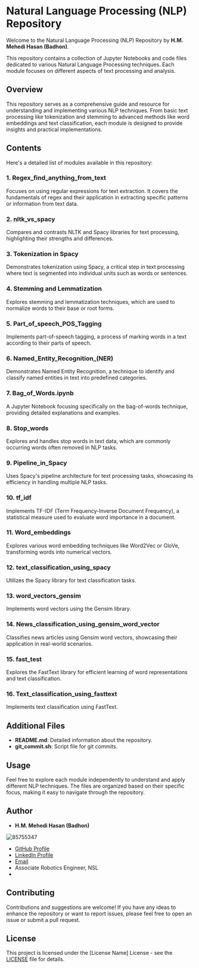 # Natural Language Processing (NLP) Repository

Welcome to the Natural Language Processing (NLP) Repository by **H.M. Mehedi Hasan (Badhon)**.

This repository contains a collection of Jupyter Notebooks and code files dedicated to various Natural Language Processing techniques. Each module focuses on different aspects of text processing and analysis.

## Overview

This repository serves as a comprehensive guide and resource for understanding and implementing various NLP techniques. From basic text processing like tokenization and stemming to advanced methods like word embeddings and text classification, each module is designed to provide insights and practical implementations.

## Contents

Here's a detailed list of modules available in this repository:

### 1. Regex_find_anything_from_text
Focuses on using regular expressions for text extraction. It covers the fundamentals of regex and their application in extracting specific patterns or information from text data.
### 2. nltk_vs_spacy
Compares and contrasts NLTK and Spacy libraries for text processing, highlighting their strengths and differences.

### 3. Tokenization in Spacy
Demonstrates tokenization using Spacy, a critical step in text processing where text is segmented into individual units such as words or sentences.

### 4. Stemming and Lemmatization
Explores stemming and lemmatization techniques, which are used to normalize words to their base or root forms.

### 5. Part_of_speech_POS_Tagging
Implements part-of-speech tagging, a process of marking words in a text according to their parts of speech.

### 6. Named_Entity_Recognition_(NER)
Demonstrates Named Entity Recognition, a technique to identify and classify named entities in text into predefined categories.

### 7. Bag_of_Words.ipynb
A Jupyter Notebook focusing specifically on the bag-of-words technique, providing detailed explanations and examples.

### 8. Stop_words
Explores and handles stop words in text data, which are commonly occurring words often removed in NLP tasks.

### 9. Pipeline_in_Spacy
Uses Spacy's pipeline architecture for text processing tasks, showcasing its efficiency in handling multiple NLP tasks.

### 10. tf_idf
Implements TF-IDF (Term Frequency-Inverse Document Frequency), a statistical measure used to evaluate word importance in a document.

### 11. Word_embeddings
Explores various word embedding techniques like Word2Vec or GloVe, transforming words into numerical vectors.

### 12. text_classification_using_spacy
Utilizes the Spacy library for text classification tasks.
### 13. word_vectors_gensim
Implements word vectors using the Gensim library. 

### 14. News_classification_using_gensim_word_vector
Classifies news articles using Gensim word vectors, showcasing their application in real-world scenarios.

### 15. fast_test
Explores the FastText library for efficient learning of word representations and text classification. 

### 16. Text_classification_using_fasttext
Implements text classification using FastText.

## Additional Files

- **README.md**: Detailed information about the repository.
- **git_commit.sh**: Script file for git commits.

## Usage

Feel free to explore each module independently to understand and apply different NLP techniques. The files are organized based on their specific focus, making it easy to navigate through the repository.


## Author

- **H.M. Mehedi Hasan (Badhon)**

![85755347](https://github.com/hm-badhon/Natural_Language_Processing_NLP_with_hmb/assets/85755347/1c4c9b08-71fe-463d-8117-cc2b23acb3d9)

  - [GitHub Profile](https://github.com/hm-badhon)
  - [LinkedIn Profile](https://bd.linkedin.com/in/h-m-mehedi-hasan-575563159)
  - [Email](mailto:h.m.badhoneee@gmail.com)
  - Associate Robotics Engineer, NSL
  - 
## Contributing

Contributions and suggestions are welcome! If you have any ideas to enhance the repository or want to report issues, please feel free to open an issue or submit a pull request.

## License

This project is licensed under the [License Name] License - see the [LICENSE](LICENSE) file for details.
